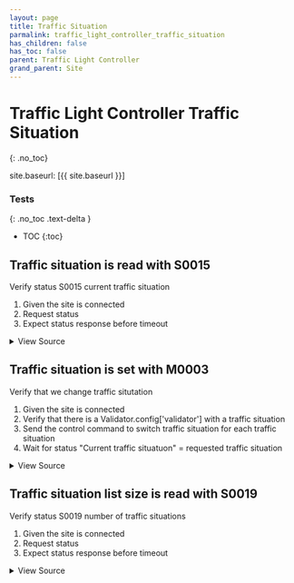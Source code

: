 ```yaml
---
layout: page
title: Traffic Situation
parmalink: traffic_light_controller_traffic_situation
has_children: false
has_toc: false
parent: Traffic Light Controller
grand_parent: Site
---
```


# Traffic Light Controller Traffic Situation
{: .no_toc}

site.baseurl: [{{ site.baseurl }}]



### Tests
{: .no_toc .text-delta }

- TOC
{:toc}

## Traffic situation is read with S0015

Verify status S0015 current traffic situation

1. Given the site is connected
2. Request status
3. Expect status response before timeout

<details markdown="block">
  <summary>
     View Source
  </summary>
```ruby
request_status_and_confirm "current traffic situation",
{ S0015: [:status] }
```
</details>




## Traffic situation is set with M0003

Verify that we change traffic situtation

1. Given the site is connected
2. Verify that there is a Validator.config['validator'] with a traffic situation
3. Send the control command to switch traffic situation for each traffic situation
4. Wait for status "Current traffic situatuon" = requested traffic situation

<details markdown="block">
  <summary>
     View Source
  </summary>
```ruby
situations = Validator.config['items']['traffic_situations']
skip("No traffic situations configured") if situations.nil? || situations.empty?
Validator::Site.connected do |task,supervisor,site|
  prepare task, site
  situations.each { |traffic_situation| switch_traffic_situation traffic_situation.to_s }
end
```
</details>




## Traffic situation list size is read with S0019

Verify status S0019 number of traffic situations

1. Given the site is connected
2. Request status
3. Expect status response before timeout

<details markdown="block">
  <summary>
     View Source
  </summary>
```ruby
request_status_and_confirm "number of traffic situations",
{ S0019: [:number] }
```
</details>


